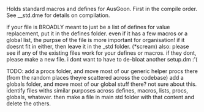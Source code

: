 Holds standard macros and defines for AusGoon. First in the compile order. See __std.dme for details on compilation.

if your file is BROADLY meant to just be a list of defines for value replacement, put it in the defines folder.
even if it has a few macros or a global list, the purpse of the file is more important for organisation!
if it doesnt fit in either, then leave it in the _std folder. (*scream)
also: please see if any of the existing files work for your defines or macros.
if they dont, please make a new file. i dont want to have to de-bloat another setup.dm :'(

TODO:
add a procs folder, and move most of our generic helper procs there (from the random places theyre scattered across the codebase)
add a globals folder, and move most of our global stuff there? not sure about this.
identify files withs similar purposes across defines, macros, lists, procs, globals, whatever. then make a file in main std folder with that content and delete the others.
